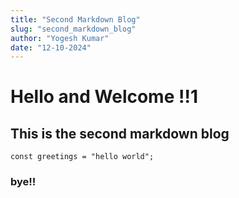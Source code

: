 ```yaml
---
title: "Second Markdown Blog"
slug: "second_markdown_blog"
author: "Yogesh Kumar"
date: "12-10-2024"
---
```





# Hello and Welcome !!1
## This is the second markdown blog

`
const greetings = "hello world";
`

### bye!!






